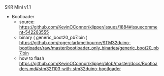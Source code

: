 SKR Mini v1.1


* Bootloader 
  * source: https://github.com/KevinOConnor/klipper/issues/1884#issuecomment-542263555  
  * binary ( generic_boot20_pb7.bin ) https://github.com/rogerclarkmelbourne/STM32duino-bootloader/raw/master/bootloader_only_binaries/generic_boot20_pb7.bin
  * how to flash https://github.com/KevinOConnor/klipper/blob/master/docs/Bootloaders.md#stm32f103-with-stm32duino-bootloader
